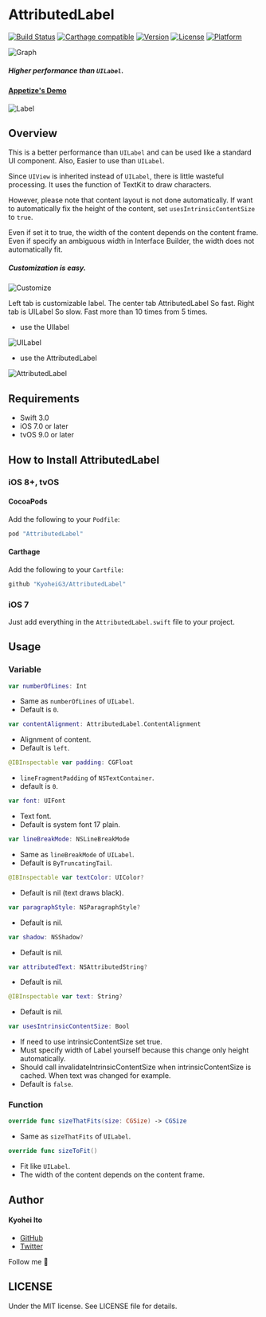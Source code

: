 # AttributedLabel

[![Build Status](https://travis-ci.org/KyoheiG3/AttributedLabel.svg?branch=master)](https://travis-ci.org/KyoheiG3/AttributedLabel)
[![Carthage compatible](https://img.shields.io/badge/Carthage-compatible-4BC51D.svg?style=flat)](https://github.com/Carthage/Carthage)
[![Version](https://img.shields.io/cocoapods/v/AttributedLabel.svg?style=flat)](http://cocoadocs.org/docsets/AttributedLabel)
[![License](https://img.shields.io/cocoapods/l/AttributedLabel.svg?style=flat)](http://cocoadocs.org/docsets/AttributedLabel)
[![Platform](https://img.shields.io/cocoapods/p/AttributedLabel.svg?style=flat)](http://cocoadocs.org/docsets/AttributedLabel)

![Graph](https://github.com/KyoheiG3/assets/blob/master/AttributedLabel/performance_graph.png)

##### Higher performance than `UILabel`.

#### [Appetize's Demo](https://appetize.io/app/7q459fyg56828caye3ucdntqp0)

![Label](https://github.com/KyoheiG3/assets/blob/master/AttributedLabel/label.gif)

## Overview

This is a better performance than `UILabel` and can be used like a standard UI component.
Also, Easier to use than `UILabel`.

Since `UIView` is inherited instead of `UILabel`, there is little wasteful processing.
It uses the function of TextKit to draw characters.

However, please note that content layout is not done automatically.
If want to automatically fix the height of the content, set `usesIntrinsicContentSize` to `true`.

Even if set it to true, the width of the content depends on the content frame.
Even if specify an ambiguous width in Interface Builder, the width does not automatically fit.

##### Customization is easy.

![Customize](https://github.com/KyoheiG3/assets/blob/master/AttributedLabel/customize.gif)

Left tab is customizable label. The center tab AttributedLabel So fast. Right tab is UILabel So slow. Fast more than 10 times from 5 times.

- use the UIlabel

![UILabel](https://github.com/KyoheiG3/assets/blob/master/AttributedLabel/ui_label.png)

- use the AttributedLabel

![AttributedLabel](https://github.com/KyoheiG3/assets/blob/master/AttributedLabel/attributed_label.png)

## Requirements

- Swift 3.0
- iOS 7.0 or later
- tvOS 9.0 or later

## How to Install AttributedLabel

### iOS 8+, tvOS

#### CocoaPods

Add the following to your `Podfile`:

```Ruby
pod "AttributedLabel"
```

#### Carthage

Add the following to your `Cartfile`:

```Ruby
github "KyoheiG3/AttributedLabel"
```

### iOS 7

Just add everything in the `AttributedLabel.swift` file to your project.

## Usage

### Variable

```swift
var numberOfLines: Int
```
- Same as `numberOfLines` of `UILabel`.
- Default is `0`.

```swift
var contentAlignment: AttributedLabel.ContentAlignment
```
- Alignment of content.
- Default is `left`.

```swift
@IBInspectable var padding: CGFloat
```
- `lineFragmentPadding` of `NSTextContainer`.
- default is `0`.

```swift
var font: UIFont
```
- Text font.
- Default is system font 17 plain.

```swift
var lineBreakMode: NSLineBreakMode
```
- Same as `lineBreakMode` of `UILabel`.
- Default is `ByTruncatingTail`.

```swift
@IBInspectable var textColor: UIColor?
```
- Default is nil (text draws black).

```swift
var paragraphStyle: NSParagraphStyle?
```
- Default is nil.

```swift
var shadow: NSShadow?
```
- Default is nil.

```swift
var attributedText: NSAttributedString?
```
- Default is nil.

```swift
@IBInspectable var text: String?
```
- Default is nil.

```swift
var usesIntrinsicContentSize: Bool
```
- If need to use intrinsicContentSize set true.
- Must specify width of Label yourself because this change only height automatically.
- Should call invalidateIntrinsicContentSize when intrinsicContentSize is cached. When text was changed for example.
- Default is `false`.

### Function

```swift
override func sizeThatFits(size: CGSize) -> CGSize
```
- Same as `sizeThatFits` of `UILabel`.

```swift
override func sizeToFit()
```
- Fit like `UILabel`.
- The width of the content depends on the content frame.

## Author

#### Kyohei Ito

- [GitHub](https://github.com/kyoheig3)
- [Twitter](https://twitter.com/kyoheig3)

Follow me 🎉

## LICENSE

Under the MIT license. See LICENSE file for details.
